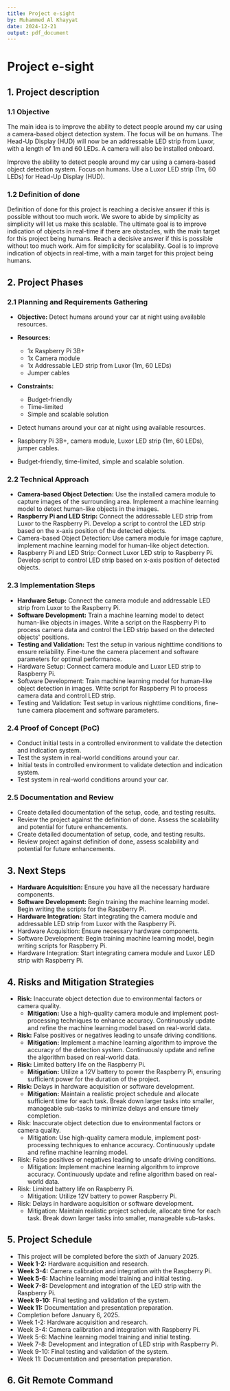 ```yaml
---
title: Project e-sight
by: Muhammed Al Khayyat
date: 2024-12-21
output: pdf_document
---
```


# Project e-sight

## 1. Project description

### 1.1 Objective

The main idea is to improve the ability to detect people around my car using a camera-based object detection system. The focus will be on humans. The Head-Up Display (HUD) will now be an addressable LED strip from Luxor, with a length of 1m and 60 LEDs. A camera will also be installed onboard.

Improve the ability to detect people around my car using a camera-based object detection system. Focus on humans. Use a Luxor LED strip (1m, 60 LEDs) for Head-Up Display (HUD).
### 1.2 Definition of done

Definition of done for this project is reaching a decisive answer if this is possible without too much work. We swore to abide by simplicity as simplicity will let us make this scalable. The ultimate goal is to improve indication of objects in real-time if there are obstacles, with the main target for this project being humans.
Reach a decisive answer if this is possible without too much work. Aim for simplicity for scalability. Goal is to improve indication of objects in real-time, with a main target for this project being humans.

## 2. Project Phases

### 2.1 Planning and Requirements Gathering

- **Objective:** Detect humans around your car at night using available resources.
- **Resources:**
  - 1x Raspberry Pi 3B+
  - 1x Camera module
  - 1x Addressable LED strip from Luxor (1m, 60 LEDs)
  - Jumper cables
- **Constraints:**
  - Budget-friendly
  - Time-limited
  - Simple and scalable solution

- Detect humans around your car at night using available resources.
- Raspberry Pi 3B+, camera module, Luxor LED strip (1m, 60 LEDs), jumper cables.
- Budget-friendly, time-limited, simple and scalable solution.
### 2.2 Technical Approach

- **Camera-based Object Detection:** Use the installed camera module to capture images of the surrounding area. Implement a machine learning model to detect human-like objects in the images.
- **Raspberry Pi and LED Strip:** Connect the addressable LED strip from Luxor to the Raspberry Pi. Develop a script to control the LED strip based on the x-axis position of the detected objects.
- Camera-based Object Detection: Use camera module for image capture, implement machine learning model for human-like object detection.
- Raspberry Pi and LED Strip: Connect Luxor LED strip to Raspberry Pi. Develop script to control LED strip based on x-axis position of detected objects.

### 2.3 Implementation Steps

- **Hardware Setup:** Connect the camera module and addressable LED strip from Luxor to the Raspberry Pi.
- **Software Development:** Train a machine learning model to detect human-like objects in images. Write a script on the Raspberry Pi to process camera data and control the LED strip based on the detected objects' positions.
- **Testing and Validation:** Test the setup in various nighttime conditions to ensure reliability. Fine-tune the camera placement and software parameters for optimal performance.
- Hardware Setup: Connect camera module and Luxor LED strip to Raspberry Pi.
- Software Development: Train machine learning model for human-like object detection in images. Write script for Raspberry Pi to process camera data and control LED strip.
- Testing and Validation: Test setup in various nighttime conditions, fine-tune camera placement and software parameters.

### 2.4 Proof of Concept (PoC)

- Conduct initial tests in a controlled environment to validate the detection and indication system.
- Test the system in real-world conditions around your car.
- Initial tests in controlled environment to validate detection and indication system.
- Test system in real-world conditions around your car.

### 2.5 Documentation and Review

- Create detailed documentation of the setup, code, and testing results.
- Review the project against the definition of done. Assess the scalability and potential for future enhancements.
- Create detailed documentation of setup, code, and testing results.
- Review project against definition of done, assess scalability and potential for future enhancements.

## 3. Next Steps

- **Hardware Acquisition:** Ensure you have all the necessary hardware components.
- **Software Development:** Begin training the machine learning model. Begin writing the scripts for the Raspberry Pi.
- **Hardware Integration:** Start integrating the camera module and addressable LED strip from Luxor with the Raspberry Pi.
- Hardware Acquisition: Ensure necessary hardware components.
- Software Development: Begin training machine learning model, begin writing scripts for Raspberry Pi.
- Hardware Integration: Start integrating camera module and Luxor LED strip with Raspberry Pi.

## 4. Risks and Mitigation Strategies

- **Risk:** Inaccurate object detection due to environmental factors or camera quality.
  - **Mitigation:** Use a high-quality camera module and implement post-processing techniques to enhance accuracy. Continuously update and refine the machine learning model based on real-world data.
- **Risk:** False positives or negatives leading to unsafe driving conditions.
  - **Mitigation:** Implement a machine learning algorithm to improve the accuracy of the detection system. Continuously update and refine the algorithm based on real-world data.
- **Risk:** Limited battery life on the Raspberry Pi.
  - **Mitigation:** Utilize a 12V battery to power the Raspberry Pi, ensuring sufficient power for the duration of the project.
- **Risk:** Delays in hardware acquisition or software development.
  - **Mitigation:** Maintain a realistic project schedule and allocate sufficient time for each task. Break down larger tasks into smaller, manageable sub-tasks to minimize delays and ensure timely completion.
- Risk: Inaccurate object detection due to environmental factors or camera quality.
  - Mitigation: Use high-quality camera module, implement post-processing techniques to enhance accuracy. Continuously update and refine machine learning model.
- Risk: False positives or negatives leading to unsafe driving conditions.
  - Mitigation: Implement machine learning algorithm to improve accuracy. Continuously update and refine algorithm based on real-world data.
- Risk: Limited battery life on Raspberry Pi.
  - Mitigation: Utilize 12V battery to power Raspberry Pi.
- Risk: Delays in hardware acquisition or software development.
  - Mitigation: Maintain realistic project schedule, allocate time for each task. Break down larger tasks into smaller, manageable sub-tasks.

## 5. Project Schedule

- This project will be completed before the sixth of January 2025.
- **Week 1-2:** Hardware acquisition and research.
- **Week 3-4:** Camera calibration and integration with the Raspberry Pi.
- **Week 5-6:** Machine learning model training and initial testing.
- **Week 7-8:** Development and integration of the LED strip with the Raspberry Pi.
- **Week 9-10:** Final testing and validation of the system.
- **Week 11:** Documentation and presentation preparation.
- Completion before January 6, 2025.
- Week 1-2: Hardware acquisition and research.
- Week 3-4: Camera calibration and integration with Raspberry Pi.
- Week 5-6: Machine learning model training and initial testing.
- Week 7-8: Development and integration of LED strip with Raspberry Pi.
- Week 9-10: Final testing and validation of the system.
- Week 11: Documentation and presentation preparation.

## 6. Git Remote Command
